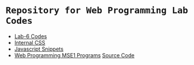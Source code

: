 # `Repository for Web Programming Lab Codes`

<div>

<ul>
  <li><a href="https://github.com/sachindsilva16/WebP-Lab-Code/tree/main/lab6">Lab-6 Codes</a></li>
    <li><a href="https://github.com/sachindsilva16/WebP-Lab-Code/tree/main/Internal-CSS">Internal CSS</a></li>
    <li><a href="https://github.com/sachindsilva16/WebP-Lab-Code/tree/main/javascript%20II">Javascript Snippets</a></li>
    <li><a href="https://github.com/sachindsilva16/WebP-Lab-Code/blob/main/WEB_MSE01/">Web Programming MSE1 Programs</a> <a href="https://sachindsilva16.github.io/WebP-Lab-Code/WEB_MSE01.rar">Source Code</a></li>
</ul>

